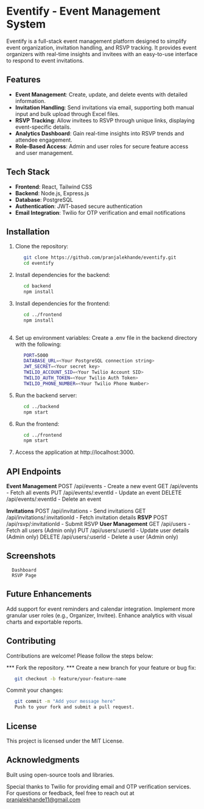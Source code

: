 # Eventify - Event Management System

Eventify is a full-stack event management platform designed to simplify event organization, invitation handling, and RSVP tracking. It provides event organizers with real-time insights and invitees with an easy-to-use interface to respond to event invitations.

## Features

- **Event Management**: Create, update, and delete events with detailed information.
- **Invitation Handling**: Send invitations via email, supporting both manual input and bulk upload through Excel files.
- **RSVP Tracking**: Allow invitees to RSVP through unique links, displaying event-specific details.
- **Analytics Dashboard**: Gain real-time insights into RSVP trends and attendee engagement.
- **Role-Based Access**: Admin and user roles for secure feature access and user management.

## Tech Stack
- **Frontend**: React, Tailwind CSS
- **Backend**: Node.js, Express.js
- **Database**: PostgreSQL
- **Authentication**: JWT-based secure authentication
- **Email Integration**: Twilio for OTP verification and email notifications

## Installation

1. Clone the repository:
   ```bash
      git clone https://github.com/pranjalekhande/eventify.git
      cd eventify

2. Install dependencies for the backend:
   ```bash
      cd backend
      npm install

3. Install dependencies for the frontend:
   ```bash
      cd ../frontend
      npm install
     
4. Set up environment variables: 
   Create a .env file in the backend directory with the following:
   ```bash
      PORT=5000
      DATABASE_URL=<Your PostgreSQL connection string>
      JWT_SECRET=<Your secret key>
      TWILIO_ACCOUNT_SID=<Your Twilio Account SID>
      TWILIO_AUTH_TOKEN=<Your Twilio Auth Token>
      TWILIO_PHONE_NUMBER=<Your Twilio Phone Number>
5. Run the backend server:
   ```bash
      cd ../backend
      npm start
6. Run the frontend:
   ```bash
      cd ../frontend
      npm start
7. Access the application at http://localhost:3000.

## API Endpoints
   **Event Management**
      POST /api/events - Create a new event
      GET /api/events - Fetch all events
      PUT /api/events/:eventId - Update an event
      DELETE /api/events/:eventId - Delete an event
   
   **Invitations**
      POST /api/invitations - Send invitations
      GET /api/invitations/:invitationId - Fetch invitation details
   **RSVP**
      POST /api/rsvp/:invitationId - Submit RSVP
   **User Management**
      GET /api/users - Fetch all users (Admin only)
      PUT /api/users/:userId - Update user details (Admin only)
      DELETE /api/users/:userId - Delete a user (Admin only)


## Screenshots
      Dashboard
      RSVP Page

## Future Enhancements
   Add support for event reminders and calendar integration.
   Implement more granular user roles (e.g., Organizer, Invitee).
   Enhance analytics with visual charts and exportable reports.

## Contributing
   Contributions are welcome! Please follow the steps below:

*** Fork the repository. ***
   Create a new branch for your feature or bug fix:

   ```bash
      git checkout -b feature/your-feature-name
   ```
   Commit your changes:
   ```bash
      git commit -m "Add your message here"
      Push to your fork and submit a pull request.
   ```
## License
   This project is licensed under the MIT License.

## Acknowledgments
   Built using open-source tools and libraries.

   Special thanks to Twilio for providing email and OTP verification services.
   For questions or feedback, feel free to reach out at pranjalekhande11@gmail.com






